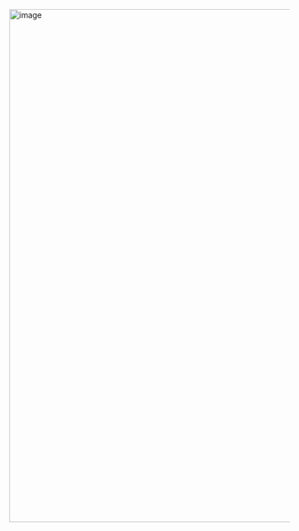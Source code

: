 <img width="1228" height="923" alt="image" src="https://github.com/user-attachments/assets/ab2071b4-528c-4f41-9998-bf9f4b4debdd" />
